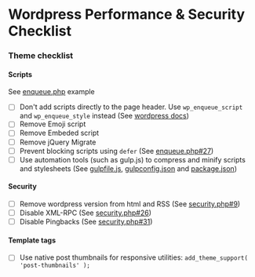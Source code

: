 # Wordpress Performance & Security Checklist


### Theme checklist
#### Scripts

See [enqueue.php](./enqueue.php) example

- [ ] Don't add scripts directly to the page header. Use `wp_enqueue_script` and `wp_enqueue_style` instead (See [wordpress docs](https://developer.wordpress.org/reference/functions/wp_enqueue_script/))
- [ ] Remove Emoji script
- [ ] Remove Embeded script
- [ ] Remove jQuery Migrate
- [ ] Prevent blocking scripts using `defer` (See [enqueue.php#27](./enqueue.php#L17))
- [ ] Use automation tools (such as gulp.js) to compress and minify scripts and stylesheets (See [gulpfile.js](./gulpfile.js), [gulpconfig.json](./gulpconfig.json) and [package.json](package.json))

#### Security
- [ ] Remove wordpress version from html and RSS (See [security.php#9](./security.php#L9))
- [ ] Disable XML-RPC (See [security.php#26](./security.php#L26))
- [ ] Disable Pingbacks (See [security.php#31](./security.php#L31))

#### Template tags

- [ ] Use native post thumbnails for responsive utilities: `add_theme_support( 'post-thumbnails' );`
